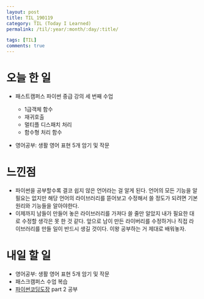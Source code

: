 ```yaml
---
layout: post
title: TIL_190119
category: TIL (Today I Learned)
permalink: /til/:year/:month/:day/:title/

tags: [TIL]
comments: true
---
```

# 오늘 한 일

- 패스트캠퍼스 파이썬 중급 강의 세 번째 수업
    - 1급객체 함수
    - 재귀호출
    - 멀티플 디스패치 처리
    - 함수형 처리 함수

- 영어공부: 생활 영어 표현 5개 암기 및 작문


# 느낀점

- 파이썬을 공부할수록 결코 쉽지 않은 언어라는 걸 알게 된다. 언어의 모든 기능을 알 필요는 없지만 해당 언어의 라이브러리를 뜯어보고 수정해서 쓸 정도가 되려면 기본 원리와 기능들을 알아야한다. 
- 이제까지 남들이 만들어 놓은 라이브러리를 가져다 쓸 줄만 알았지 내가 필요한 대로 수정할 생각은 못 한 것 같다. 앞으로 남이 만든 라이버리를 수정하거나 직접 라이브러리를 만들 일이 반드시 생길 것이다. 이왕 공부하는 거 제대로 배워놓자. 


# 내일 할 일

- 영어공부: 생활 영어 표현 5개 암기 및 작문
- 패스크캠퍼스 수업 복습
- [파이썬코딩도장](https://dojang.io/course/view.php?id=7) part 2 공부
